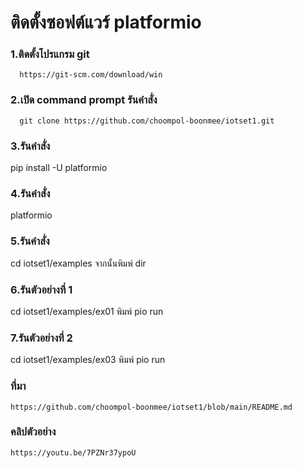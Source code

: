# ติดตั้งซอฟต์แวร์ platformio
### 1.ติดตั้งโปรแกรม git
      https://git-scm.com/download/win
### 2.เปิด command prompt รันคำสั่ง
      git clone https://github.com/choompol-boonmee/iotset1.git
### 3.รันคำสั่ง 
pip install -U platformio
### 4.รันคำสั่ง 
platformio
### 5.รันคำสั่ง 
cd iotset1/examples
จากนั้นพิมพ์ dir
### 6.รันตัวอย่างที่ 1 
cd iotset1/examples/ex01
พิมพ์ pio run
### 7.รันตัวอย่างที่ 2
cd iotset1/examples/ex03
พิมพ์ pio run
  
### ที่มา 
    https://github.com/choompol-boonmee/iotset1/blob/main/README.md
### คลิปตัวอย่าง 
    https://youtu.be/7PZNr37ypoU
